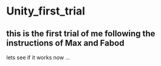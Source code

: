 # Unity_first_trial
## this is the first trial of me following the instructions of Max and Fabod
lets see if it works now ...